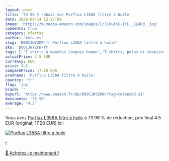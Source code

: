 ```yaml
---
layout: post
title: '73.96 % rabais sur Purflux L358A filtre à huile'
date: 2020-09-14 12:27:09
image: 'https://m.media-amazon.com/images/I/31XvinC-IYL._SL400_.jpg'
comments: true
category: ofertas
author: 'tole.es'
slug: 'B00CJNYZKW-fr Purflux L358A filtre à huile'
sku: 'B00CJNYZKW-fr'
tags: [ 'T-shirts à manches longues homme','T-shirts, polos et chemises homme','Vêtements','Vêtements homme', ]
actualPrice: 4.5 EUR
currency: EUR
price: 4.5
comparePrice: 17.28 EUR
prodname: 'Purflux L358A filtre à huile'
country: 'fr'
flag: '🇫🇷'
brand: ''
buyurl: 'https://www.amazon.fr/dp/B00CJNYZKW/?tag=tolees0d-21'
descuento: '73.96'
average: '4.5'
---
```


Vous avez [Purflux L358A filtre à huile](https://www.amazon.fr/dp/B00CJNYZKW/?tag=tolees0d-21)  à  73.96 % de réduction, prix final  4.5 EUR (original: 17.28 EUR) ici:

[![Purflux L358A filtre à huile](https://m.media-amazon.com/images/I/31XvinC-IYL._SL400_.jpg)](https://www.amazon.fr/dp/B00CJNYZKW/?tag=tolees0d-21)

ℹ️:


[🛒 Achetez-le maintenant!!](https://www.amazon.fr/dp/B00CJNYZKW/?tag=tolees0d-21)
